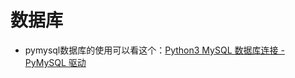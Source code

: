 # 数据库

- pymysql数据库的使用可以看这个：[Python3 MySQL 数据库连接 - PyMySQL 驱动](https://www.runoob.com/python3/python3-mysql.html)
